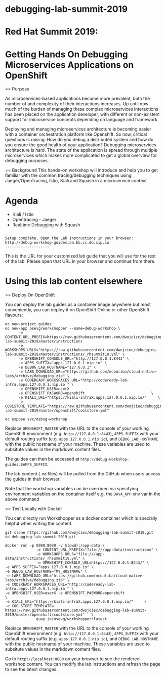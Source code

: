 # debugging-lab-summit-2019
# Red Hat Summit 2019: 
# Getting Hands On Debugging Microservices Applications on OpenShift


== Purpose

As microservices-based applications become more prevalent, both the number of
and complexity of their interactions increases. Up until now much of the burden
of managing these complex microservices interactions has been placed on the
application developer, with different or non-existent support for microservice
concepts depending on language and framework.

Deploying and managing microservices architecture is becoming easier with a 
container orchestration platform like Openshift. So now, critical questions
 is raising: How do you debug a distributed system and how do you ensure 
the good health of your application? Debugging microservices architecture is hard. 
The state of the application is spread through multiple microservices which makes 
more complicated to get a global overview for debugging purposes.

== Background
This hands-on workshop will introduce and help you to get familiar with the common 
tracing/debugging techniques using Jaeger/OpenTracing, Istio, Kiali and Squash in 
a microservice context

# Agenda
* Kiali / Istio
* Opentracing - Jaeger
* Realtime Debugging with Squash

~~~
--------------------
Setup complete. Open the Lab Instructions in your browser: http://debug-workshop-guides.aa.bb.cc.dd.xip.io
--------------------
~~~

This is the URL for your customized lab guide that you will use for the rest of
the lab. Please open that URL in your browser and continue from there.

# Using this lab content elsewhere
== Deploy On OpenShift

You can deploy the lab guides as a container image anywhere but most
conveniently, you can deploy it on OpenShift Online or other OpenShift flavours:

```
oc new-project guides
oc new-app osevg/workshopper --name=debug-workshop \
      -e CONTENT_URL_PREFIX=https://raw.githubusercontent.com/dwojciec/debugging-lab-summit-2019/master/instructions
      -e WORKSHOPS_URLS="https://raw.githubusercontent.com/dwojciec/debugging-lab-summit-2019/master/instructions/_rhsummit19.yml" \
      -e OPENSHIFT_CONSOLE_URL="http://127.0.0.1:8443" \
      -e APPS_SUFFIX="apps.127.0.0.1.nip.io" \
      -e DEBUG_LAB_HOSTNAME="127.0.0.1" \
      -e LABS_DOWNLOAD_URL="https://github.com/mcouliba/cloud-native-labs/archive/debugging.zip" \                            
      -e CODEREADY_WORKSPACES_URL="http://codeready-lab-infra.apps.127.0.0.1.nip.io " \                              
      -e OPENSHIFT_USER=userX 
      -e OPENSHIFT_PASWORD=openshift                              \
      -e KIALI_URL="https://kiali-infraX.apps.127.0.0.1.nip.io/"     \                             
      -e COOLSTORE_TEMPLATE="https://raw.githubusercontent.com/dwojciec/debugging-lab-summit-2019/master/openshift/coolstore.yml"

oc expose svc/debug-workshop
```

Replace `OPENSHIFT_MASTER` with the URL to the console of your working OpenShift
environment (e.g.  `http://127.0.0.1:8443`), `APPS_SUFFIX` with your default
routing suffix (e.g.  `apps.127.0.0.1.nip.io`), and `DEBUG_LAB_HOSTNAME` with
the public hostname of your machine. These variables are used to subsitute
values in the markdown content files.

The guides can then be accessed at `http://debug-workshop-guides.$APPS_SUFFIX`.

The lab content (`.md` files) will be pulled from the GitHub when users access the guides in
their browser.

Note that the workshop variables can be overriden via specifying environment
variables on the container itself e.g. the `JAVA_APP` env var in the above
command

== Test Locally with Docker

You can directly run Workshopper as a docker container which is specially helpful when writing the content.

~~~shell
git clone https://github.com/dwojciec/debugging-lab-summit-2019.git
cd debugging-lab-summit-2019.git

docker run -p 8080:8080 -v $(pwd):/app-data \
              -e CONTENT_URL_PREFIX="file:///app-data/instructions" \
              -e WORKSHOPS_URLS="file:///app-data/instructions/_rhsummit19.yml" \
              -e OPENSHIFT_CONSOLE_URL=https://127.0.0.1:8443/" \                    
-e APPS_SUFFIX=“apps.127.0.0.1.nip.io" \                          
-e DEBUG_LAB_HOSTNAME="MY_HOSTNAME" \
-e LABS_DOWNLOAD_URL="https://github.com/mcouliba/cloud-native-labs/archive/debugging.zip" \                            
-e CODEREADY_WORKSPACES_URL="http://codeready-lab-infra.apps.127.0.0.1.nip.io " \                              
-e OPENSHIFT_USER=userX -e OPENSHIFT_PASWORD=openshift                              \
-e KIALI_URL="https://kiali-infraX.apps.127.0.0.1.nip.io/"     \                             
-e COOLSTORE_TEMPLATE= https://raw.githubusercontent.com/dwojciec/debugging-lab-summit-2019/master/openshift/coolstore.yml"   \  
              quay.io/osevg/workshopper:latest
~~~

Replace `OPENSHIFT_MASTER` with the URL to the console of your working OpenShift
environment (e.g.  `http://127.0.0.1:8443`), `APPS_SUFFIX` with your default
routing suffix (e.g.  `apps.127.0.0.1.nip.io`), and `DEBUG_LAB_HOSTNAME` with
the public hostname of your machine. These variables are used to subsitute
values in the markdown content files.

Go to `http://localhost:8080` on your browser to see the rendered workshop
content. You can modify the lab instructions and refresh the page to see the
latest changes.


